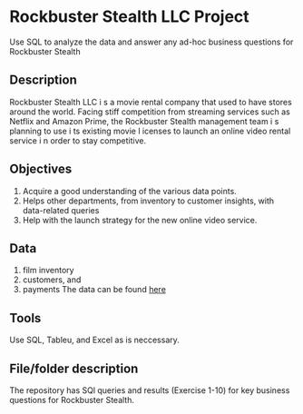 # Rockbuster Stealth LLC Project
Use SQL to analyze the data and answer any ad-hoc business questions for Rockbuster Stealth
## Description
Rockbuster Stealth LLC i s a movie rental company that used to have stores around the world. Facing stiff competition from streaming services such as Netflix and Amazon Prime, the Rockbuster Stealth management team i s planning to use i ts existing movie l icenses to launch an online video rental service i n order to stay competitive.
## Objectives
1. Acquire a good understanding of the various data points.
2. Helps other departments, from inventory to customer insights, with data-related queries
3. Help with the launch strategy for the new online video service.
## Data
1.  film inventory
2.  customers, and
3.  payments
The data can be found [here](https://www.postgresqltutorial.com/wp-content/uploads/2019/05/dvdrental.zip) 
## Tools
Use SQL, Tableu, and Excel as is neccessary.
## File/folder description
The repository has SQl queries and results (Exercise 1-10) for key business questions for Rockbuster Stealth. 
